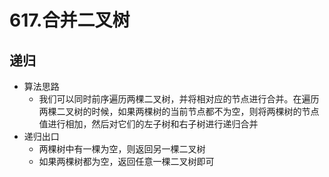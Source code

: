 # 617.合并二叉树

## 递归
* 算法思路
    * 我们可以同时前序遍历两棵二叉树，并将相对应的节点进行合并。在遍历两棵二叉树的时候，如果两棵树的当前节点都不为空，则将两棵树的节点值进行相加，然后对它们的左子树和右子树进行递归合并
* 递归出口
    * 两棵树中有一棵为空，则返回另一棵二叉树
    * 如果两棵树都为空，返回任意一棵二叉树即可


